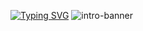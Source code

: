 [![Typing SVG](https://readme-typing-svg.demolab.com?font=Fira+Code&pause=1000&width=435&lines=Hey+there+I'm+Ayush+Singh)](https://git.io/typing-svg)
<img src = "https://i.giphy.com/media/qgQUggAC3Pfv687qPC/giphy.webp" alt = "intro-banner">
